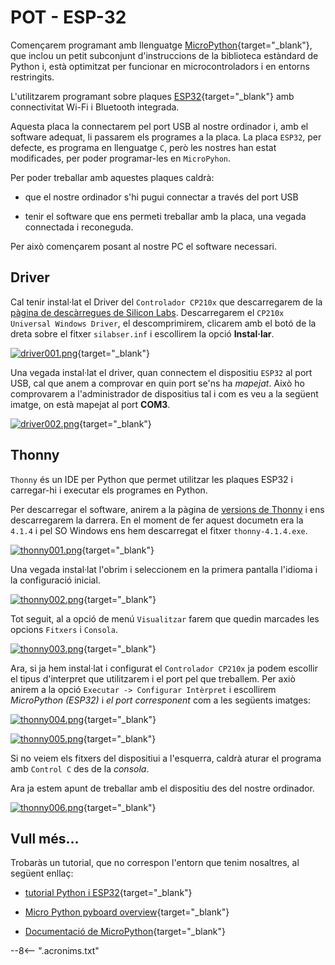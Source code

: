 # POT - ESP-32

Començarem programant amb llenguatge [MicroPython][]{target="_blank"}, que inclou un petit subconjunt d'instruccions de la biblioteca estàndard de Python i, està optimitzat per funcionar en microcontroladors i en entorns restringits.

L'utilitzarem programant sobre plaques [ESP32][]{target="_blank"} amb connectivitat Wi-Fi i Bluetooth integrada.

Aquesta placa la connectarem pel port USB al nostre ordinador i, amb el software adequat, li passarem els programes a la placa. La placa `ESP32`, per defecte, es programa en llenguatge `C`, però les nostres han estat modificades, per poder programar-les en `MicroPyhon`.

Per poder treballar amb aquestes plaques caldrà:

* que el nostre ordinador s'hi pugui connectar a través del port USB

* tenir el software que ens permeti treballar amb la placa, una vegada connectada i reconeguda.

Per això començarem posant al nostre PC el software necessari.

## Driver 

Cal tenir instal·lat el Driver del `Controlador CP210x` que descarregarem de la [pàgina de descàrregues de Silicon Labs]. Descarregarem el `CP210x Universal Windows Driver`, el descomprimirem, clicarem amb el botó de la dreta sobre el fitxer `silabser.inf` i escollirem la opció **Instal·lar**.

[![driver001.png][]][driver001.png]{target="_blank"}

Una vegada instal·lat el driver, quan connectem el dispositiu `ESP32` al port USB, cal que anem a comprovar en quin port se'ns ha *mapejat*. Això ho comprovarem a l'administrador de dispositius tal i com es veu a la següent imatge, on està mapejat al port **COM3**.

[![driver002.png][]][driver002.png]{target="_blank"}

## Thonny

`Thonny` és un IDE per Python que permet utilitzar les plaques ESP32 i carregar-hi i executar els programes en Python.

Per descarregar el software, anirem a la pàgina de [versions de  Thonny] i ens descarregarem la darrera. En el moment de fer aquest documetn era la `4.1.4` i pel SO Windows ens hem descarregat el fitxer `thonny-4.1.4.exe`.

[![thonny001.png][]][thonny001.png]{target="_blank"}

Una vegada instal·lat l'obrim i seleccionem en la primera pantalla l'idioma i la configuració inicial.

[![thonny002.png][]][thonny002.png]{target="_blank"}

Tot seguit, al a opció de menú `Visualitzar` farem que quedin marcades les opcions `Fitxers` i `Consola`.

[![thonny003.png][]][thonny003.png]{target="_blank"}

Ara, si ja hem instal·lat i configurat el `Controlador CP210x` ja podem escollir el tipus d'interpret que utilitzarem i el port pel que treballem. Per axiò anirem a la opció `Executar -> Configurar Intèrpret` i escollirem *MicroPython (ESP32)* i *el port corresponent* com a les següents imatges:

[![thonny004.png][]][thonny004.png]{target="_blank"}

[![thonny005.png][]][thonny005.png]{target="_blank"}

Si no veiem els fitxers del dispositiui a l'esquerra, caldrà aturar el programa amb `Control C` des de la *consola*.

Ara ja estem apunt de treballar amb el dispositiu des del nostre ordinador.

[![thonny006.png][]][thonny006.png]{target="_blank"}

## Vull més...

Trobaràs un tutorial, que no correspon l'entorn que tenim nosaltres, al següent enllaç:

* [tutorial Python i ESP32][]{target="_blank"}

* [Micro Python pyboard overview][]{target="_blank"}

* [Documentació de MicroPython][]{target="_blank"}





[MicroPython]:  https://micropython.org/                            "MicroPython"
[ESP32]:        https://www.espressif.com/en/products/socs/esp32    "ESP32"
[Micro Python pyboard overview]:    https://www.youtube.com/watch?v=5LbgyDmRu9s "Micro Python pyboard overview"
[Documentació de MicroPython]:  https://docs.micropython.org/en/latest/ "Documentació de MicroPython"

[driver001.png]: ./img/driver001.png "CP210x"
[driver002.png]: ./img/driver002.png "Administració de dispositius"
[thonny001.png]: ./img/thonny001.png "Thonny"
[thonny002.png]: ./img/thonny002.png "Thonny"
[thonny003.png]: ./img/thonny003.png "Thonny"
[thonny004.png]: ./img/thonny004.png "Thonny"
[thonny005.png]: ./img/thonny005.png "Thonny"
[thonny006.png]: ./img/thonny006.png "Thonny"

[versions de  Thonny]: https://github.com/thonny/thonny/releases    "Thonny releases"
[pàgina de descàrregues de Silicon Labs]:   https://www.silabs.com/developers/usb-to-uart-bridge-vcp-drivers?tab=downloads  "Controlador CP210x"
[tutorial Python i ESP32]: ./docs/Python_Tutorial.pdf "Tutorial Python i ESP32"

--8<-- ".acronims.txt"
